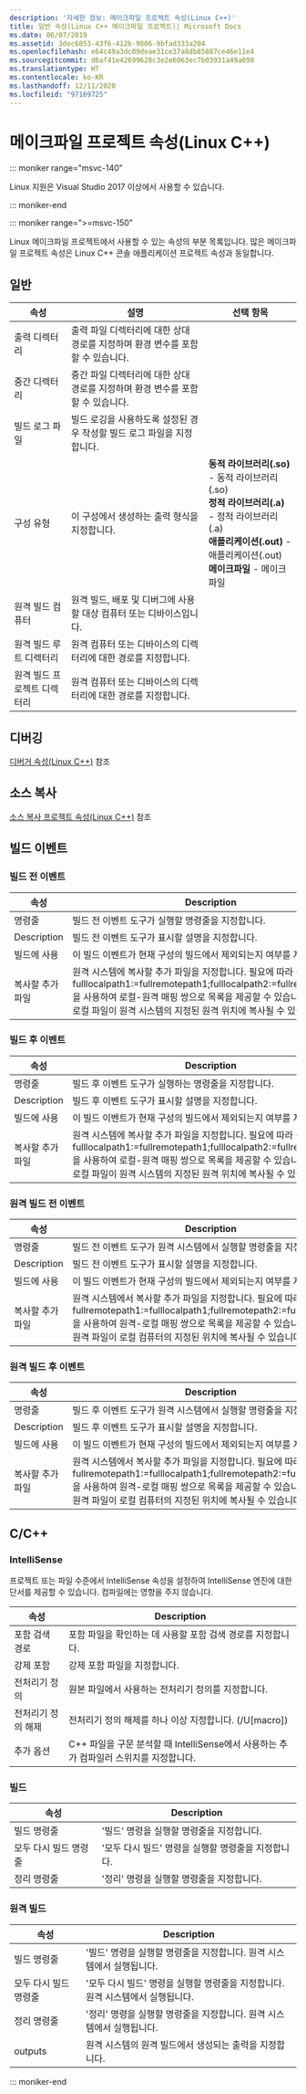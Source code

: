```yaml
---
description: '자세한 정보: 메이크파일 프로젝트 속성(Linux C++)'
title: 일반 속성(Linux C++ 메이크파일 프로젝트)| Microsoft Docs
ms.date: 06/07/2019
ms.assetid: 3dec6853-43f6-412b-9806-9bfad333a204
ms.openlocfilehash: e64c49a3dc09deae31ce37a8db85887ce46e11e4
ms.sourcegitcommit: d6af41e42699628c3e2e6063ec7b03931a49a098
ms.translationtype: HT
ms.contentlocale: ko-KR
ms.lasthandoff: 12/11/2020
ms.locfileid: "97169725"
---
```

# <a name="makefile-project-properties-linux-c"></a>메이크파일 프로젝트 속성(Linux C++)

::: moniker range="msvc-140"

Linux 지원은 Visual Studio 2017 이상에서 사용할 수 있습니다.

::: moniker-end

::: moniker range=">=msvc-150"

Linux 메이크파일 프로젝트에서 사용할 수 있는 속성의 부분 목록입니다. 많은 메이크파일 프로젝트 속성은 Linux C++ 콘솔 애플리케이션 프로젝트 속성과 동일합니다.

## <a name="general"></a>일반

| 속성 | 설명 | 선택 항목 |
|--|--|--|
| 출력 디렉터리 | 출력 파일 디렉터리에 대한 상대 경로를 지정하며 환경 변수를 포함할 수 있습니다. |
| 중간 디렉터리 | 중간 파일 디렉터리에 대한 상대 경로를 지정하며 환경 변수를 포함할 수 있습니다. |
| 빌드 로그 파일 | 빌드 로깅을 사용하도록 설정된 경우 작성할 빌드 로그 파일을 지정합니다. |
| 구성 유형 | 이 구성에서 생성하는 출력 형식을 지정합니다. | **동적 라이브러리(.so)** - 동적 라이브러리(.so)<br>**정적 라이브러리(.a)** - 정적 라이브러리(.a)<br>**애플리케이션(.out)** - 애플리케이션(.out)<br>**메이크파일** - 메이크파일<br> |
| 원격 빌드 컴퓨터 | 원격 빌드, 배포 및 디버그에 사용할 대상 컴퓨터 또는 디바이스입니다. |
| 원격 빌드 루트 디렉터리 | 원격 컴퓨터 또는 디바이스의 디렉터리에 대한 경로를 지정합니다. |
| 원격 빌드 프로젝트 디렉터리 | 원격 컴퓨터 또는 디바이스의 디렉터리에 대한 경로를 지정합니다. |

## <a name="debugging"></a>디버깅

[디버거 속성(Linux C++)](debugging-linux.md) 참조

## <a name="copy-sources"></a>소스 복사

[소스 복사 프로젝트 속성(Linux C++)](copy-sources-project.md) 참조

## <a name="build-events"></a>빌드 이벤트

### <a name="pre-build-event"></a>빌드 전 이벤트

| 속성 | Description |
|--|--|
| 명령줄 | 빌드 전 이벤트 도구가 실행할 명령줄을 지정합니다. |
| Description | 빌드 전 이벤트 도구가 표시할 설명을 지정합니다. |
| 빌드에 사용 | 이 빌드 이벤트가 현재 구성의 빌드에서 제외되는지 여부를 지정합니다. |
| 복사할 추가 파일 | 원격 시스템에 복사할 추가 파일을 지정합니다. 필요에 따라 구문(예: fulllocalpath1:=fullremotepath1;fulllocalpath2:=fullremotepath2)을 사용하여 로컬-원격 매핑 쌍으로 목록을 제공할 수 있습니다. 이 경우 로컬 파일이 원격 시스템의 지정된 원격 위치에 복사될 수 있습니다. |

### <a name="post-build-event"></a>빌드 후 이벤트

| 속성 | Description |
|--|--|
| 명령줄 | 빌드 후 이벤트 도구가 실행하는 명령줄을 지정합니다. |
| Description | 빌드 후 이벤트 도구가 표시할 설명을 지정합니다. |
| 빌드에 사용 | 이 빌드 이벤트가 현재 구성의 빌드에서 제외되는지 여부를 지정합니다. |
| 복사할 추가 파일 | 원격 시스템에 복사할 추가 파일을 지정합니다. 필요에 따라 구문(예: fulllocalpath1:=fullremotepath1;fulllocalpath2:=fullremotepath2)을 사용하여 로컬-원격 매핑 쌍으로 목록을 제공할 수 있습니다. 이 경우 로컬 파일이 원격 시스템의 지정된 원격 위치에 복사될 수 있습니다. |

### <a name="remote-pre-build-event"></a>원격 빌드 전 이벤트

| 속성 | Description |
|--|--|
| 명령줄 | 빌드 전 이벤트 도구가 원격 시스템에서 실행할 명령줄을 지정합니다. |
| Description | 빌드 전 이벤트 도구가 표시할 설명을 지정합니다. |
| 빌드에 사용 | 이 빌드 이벤트가 현재 구성의 빌드에서 제외되는지 여부를 지정합니다. |
| 복사할 추가 파일 | 원격 시스템에서 복사할 추가 파일을 지정합니다. 필요에 따라 구문(예: fullremotepath1:=fulllocalpath1;fullremotepath2:=fulllocalpath2)을 사용하여 원격-로컬 매핑 쌍으로 목록을 제공할 수 있습니다. 이 경우 원격 파일이 로컬 컴퓨터의 지정된 위치에 복사될 수 있습니다. |

### <a name="remote-post-build-event"></a>원격 빌드 후 이벤트

| 속성 | Description |
|--|--|
| 명령줄 | 빌드 후 이벤트 도구가 원격 시스템에서 실행할 명령줄을 지정합니다. |
| Description | 빌드 후 이벤트 도구가 표시할 설명을 지정합니다. |
| 빌드에 사용 | 이 빌드 이벤트가 현재 구성의 빌드에서 제외되는지 여부를 지정합니다. |
| 복사할 추가 파일 | 원격 시스템에서 복사할 추가 파일을 지정합니다. 필요에 따라 구문(예: fullremotepath1:=fulllocalpath1;fullremotepath2:=fulllocalpath2)을 사용하여 원격-로컬 매핑 쌍으로 목록을 제공할 수 있습니다. 이 경우 원격 파일이 로컬 컴퓨터의 지정된 위치에 복사될 수 있습니다. |

## <a name="cc"></a>C/C++

### <a name="intellisense"></a>IntelliSense

프로젝트 또는 파일 수준에서 IntelliSense 속성을 설정하여 IntelliSense 엔진에 대한 단서를 제공할 수 있습니다. 컴파일에는 영향을 주지 않습니다.

| 속성 | Description |
|--|--|
| 포함 검색 경로 | 포함 파일을 확인하는 데 사용할 포함 검색 경로를 지정합니다. |
| 강제 포함 | 강제 포함 파일을 지정합니다. |
| 전처리기 정의 | 원본 파일에서 사용하는 전처리기 정의를 지정합니다. |
| 전처리기 정의 해제 | 전처리기 정의 해제를 하나 이상 지정합니다.     (/U[macro]) |
| 추가 옵션 | C++ 파일을 구문 분석할 때 IntelliSense에서 사용하는 추가 컴파일러 스위치를 지정합니다. |

### <a name="build"></a>빌드

| 속성 | Description |
|--|--|
| 빌드 명령줄 | '빌드' 명령을 실행할 명령줄을 지정합니다. |
| 모두 다시 빌드 명령줄 | '모두 다시 빌드' 명령을 실행할 명령줄을 지정합니다. |
| 정리 명령줄 | '정리' 명령을 실행할 명령줄을 지정합니다. |

### <a name="remote-build"></a>원격 빌드

| 속성 | Description |
|--|--|
| 빌드 명령줄 | '빌드' 명령을 실행할 명령줄을 지정합니다. 원격 시스템에서 실행됩니다. |
| 모두 다시 빌드 명령줄 | '모두 다시 빌드' 명령을 실행할 명령줄을 지정합니다. 원격 시스템에서 실행됩니다. |
| 정리 명령줄 | '정리' 명령을 실행할 명령줄을 지정합니다. 원격 시스템에서 실행됩니다. |
| outputs | 원격 시스템의 원격 빌드에서 생성되는 출력을 지정합니다. |

::: moniker-end
